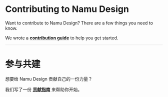 # Contributing to Namu Design

Want to contribute to Namu Design? There are a few things you need to know.

We wrote a **[contribution guide](https://ant.design/docs/react/contributing)** to help you get started.

---

# 参与共建

想要给 Namu Design 贡献自己的一份力量？

我们写了一份 **[贡献指南](https://ant.design/docs/react/contributing-cn)** 来帮助你开始。
